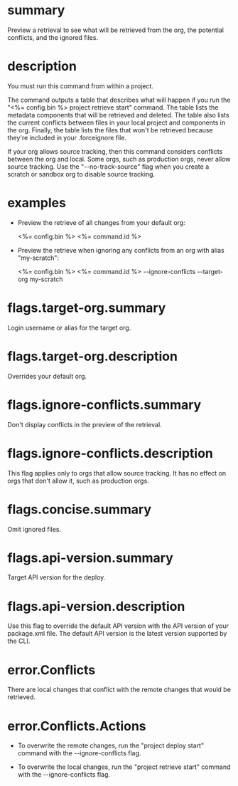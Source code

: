 # summary

Preview a retrieval to see what will be retrieved from the org, the potential conflicts, and the ignored files.

# description

You must run this command from within a project.

The command outputs a table that describes what will happen if you run the "<%= config.bin %> project retrieve start" command. The table lists the metadata components that will be retrieved and deleted. The table also lists the current conflicts between files in your local project and components in the org. Finally, the table lists the files that won't be retrieved because they're included in your .forceignore file.

If your org allows source tracking, then this command considers conflicts between the org and local. Some orgs, such as production orgs, never allow source tracking. Use the "--no-track-source" flag when you create a scratch or sandbox org to disable source tracking.

# examples

- Preview the retrieve of all changes from your default org:

  <%= config.bin %> <%= command.id %>

- Preview the retrieve when ignoring any conflicts from an org with alias "my-scratch":

  <%= config.bin %> <%= command.id %> --ignore-conflicts --target-org my-scratch

# flags.target-org.summary

Login username or alias for the target org.

# flags.target-org.description

Overrides your default org.

# flags.ignore-conflicts.summary

Don't display conflicts in the preview of the retrieval.

# flags.ignore-conflicts.description

This flag applies only to orgs that allow source tracking. It has no effect on orgs that don't allow it, such as production orgs.

# flags.concise.summary

Omit ignored files.

# flags.api-version.summary

Target API version for the deploy.

# flags.api-version.description

Use this flag to override the default API version with the API version of your package.xml file. The default API version is the latest version supported by the CLI.

# error.Conflicts

There are local changes that conflict with the remote changes that would be retrieved.

# error.Conflicts.Actions

- To overwrite the remote changes, run the "project deploy start" command with the --ignore-conflicts flag.

- To overwrite the local changes, run the "project retrieve start" command with the --ignore-conflicts flag.
